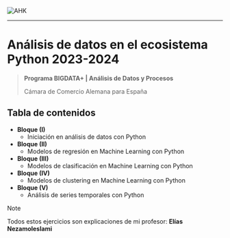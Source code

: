 <img src="https://aspromec.org/wp-content/uploads/2020/10/C%C3%A1mara_de_Comercio_Alemana_para_Espa%C3%B1a-scaled.jpg" alt="AHK" style="object-fit: cover"/>

---

# Análisis de datos en el ecosistema Python 2023-2024
> **Programa BIGDATA+ | Análisis de Datos y Procesos**
>
> Cámara de Comercio Alemana para España

## Tabla de contenidos
* **Bloque (I)**
    * Iniciación en análisis de datos con Python
* **Bloque (II)**
    * Modelos de regresión en Machine Learning con Python
* **Bloque (III)**
    * Modelos de clasificación en Machine Learning con Python
* **Bloque (IV)**
    * Modelos de clustering en Machine Learning con Python
* **Bloque (V)**
    * Análisis de series temporales con Python

> [!NOTE]
> Todos estos ejercicios son explicaciones de mi profesor: **Elías Nezamoleslami**
